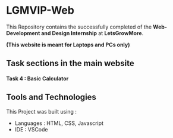 # LGMVIP-Web

This Repository contains the successfully completed of the **Web-Development and Design Internship** at **LetsGrowMore**.

**(This website is meant for Laptops and PCs only)**

## Task sections in the main website

#### Task 4 : Basic Calculator

## Tools and Technologies
This Project was built using :
  * Languages : HTML, CSS, Javascript
  * IDE : VSCode
 
